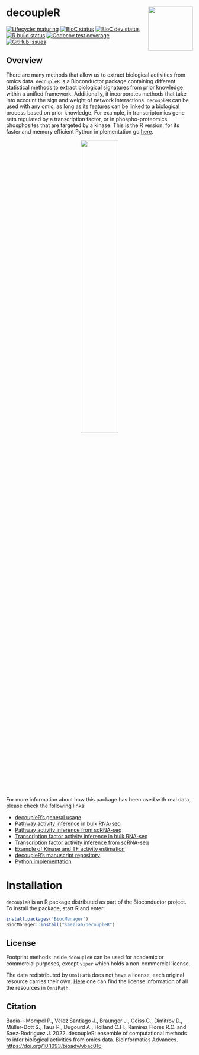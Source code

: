 
<!-- README.md is generated from README.Rmd. Please edit that file -->

# decoupleR <img src="inst/figures/logo.svg" align="right" width="120" />

<!-- badges: start -->

[![Lifecycle:
maturing](https://img.shields.io/badge/lifecycle-maturing-blue.svg)](https://www.tidyverse.org/lifecycle/#maturing)
[![BioC
status](http://www.bioconductor.org/shields/build/release/bioc/decoupleR.svg)](https://bioconductor.org/checkResults/release/bioc-LATEST/decoupleR)
[![BioC dev
status](http://www.bioconductor.org/shields/build/devel/bioc/decoupleR.svg)](https://bioconductor.org/checkResults/devel/bioc-LATEST/decoupleR)
[![R build
status](https://github.com/saezlab/decoupleR/workflows/R-CMD-check-bioc/badge.svg)](https://github.com/saezlab/decoupleR/actions)
[![Codecov test
coverage](https://codecov.io/gh/saezlab/decoupleR/branch/master/graph/badge.svg)](https://codecov.io/gh/saezlab/decoupleR?branch=master)
[![GitHub
issues](https://img.shields.io/github/issues/saezlab/decoupleR)](https://github.com/saezlab/decoupleR/issues)
<!-- badges: end -->

## Overview

There are many methods that allow us to extract biological activities
from omics data. `decoupleR` is a Bioconductor package containing
different statistical methods to extract biological signatures from
prior knowledge within a unified framework. Additionally, it
incorporates methods that take into account the sign and weight of
network interactions. `decoupleR` can be used with any omic, as long as
its features can be linked to a biological process based on prior
knowledge. For example, in transcriptomics gene sets regulated by a
transcription factor, or in phospho-proteomics phosphosites that are
targeted by a kinase. This is the R version, for its faster and memory
efficient Python implementation go
[here](https://decoupler-py.readthedocs.io/en/latest/).

<p align="center" width="100%">
<img src="https://github.com/saezlab/decoupleR/blob/master/inst/figures/graphical_abstract.png?raw=1" align="center" width="45%">
</p>

For more information about how this package has been used with real
data, please check the following links:

- [decoupleR’s general
  usage](https://saezlab.github.io/decoupleR/articles/decoupleR.html)
- [Pathway activity inference in bulk
  RNA-seq](https://saezlab.github.io/decoupleR/articles/pw_bk.html)
- [Pathway activity inference from
  scRNA-seq](https://saezlab.github.io/decoupleR/articles/pw_sc.html)
- [Transcription factor activity inference in bulk
  RNA-seq](https://saezlab.github.io/decoupleR/articles/tf_bk.html)
- [Transcription factor activity inference from
  scRNA-seq](https://saezlab.github.io/decoupleR/articles/tf_sc.html)
- [Example of Kinase and TF activity
  estimation](https://saezlab.github.io/kinase_tf_mini_tuto/)
- [decoupleR’s manuscript
  repository](https://github.com/saezlab/decoupleR_manuscript)
- [Python
  implementation](https://decoupler-py.readthedocs.io/en/latest/)

# Installation

`decoupleR` is an R package distributed as part of the Bioconductor
project. To install the package, start R and enter:

``` r
install.packages("BiocManager")
BiocManager::install("saezlab/decoupleR")
```

## License

Footprint methods inside `decoupleR` can be used for academic or
commercial purposes, except `viper` which holds a non-commercial
license.

The data redistributed by `OmniPath` does not have a license, each
original resource carries their own. [Here](https://omnipathdb.org/info)
one can find the license information of all the resources in `OmniPath`.

## Citation

Badia-i-Mompel P., Vélez Santiago J., Braunger J., Geiss C., Dimitrov
D., Müller-Dott S., Taus P., Dugourd A., Holland C.H., Ramirez Flores
R.O. and Saez-Rodriguez J. 2022. decoupleR: ensemble of computational
methods to infer biological activities from omics data. Bioinformatics
Advances. <https://doi.org/10.1093/bioadv/vbac016>
